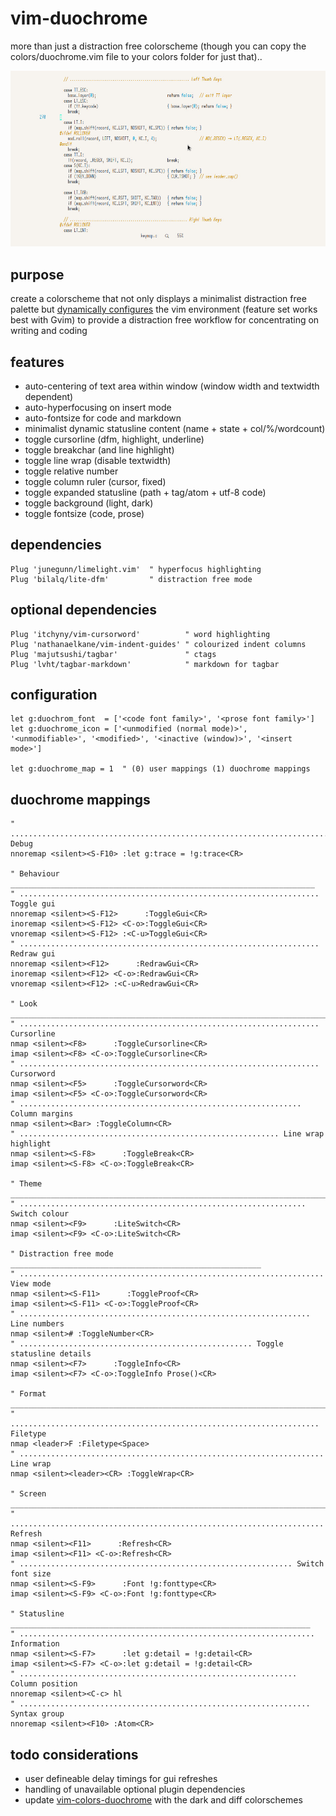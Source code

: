 # vim-duochrome

more than just a distraction free colorscheme (though you can copy the
colors/duochrome.vim file to your colors folder for just that)..

![DuoChrome](/screenshots/duochrome.jpg)

## purpose

create a colorscheme that not only displays a minimalist distraction
free palette but [dynamically
configures](http://thedarnedestthing.com/duochrome%20gym) the vim
environment (feature set works best with Gvim) to provide a distraction
free workflow for concentrating on writing and coding

## features

- auto-centering of text area within window (window width and textwidth dependent)
- auto-hyperfocusing on insert mode
- auto-fontsize for code and markdown
- minimalist dynamic statusline content (name + state + col/%/wordcount)
- toggle cursorline (dfm, highlight, underline)
- toggle breakchar (and line highlight)
- toggle line wrap (disable textwidth)
- toggle relative number
- toggle column ruler (cursor, fixed)
- toggle expanded statusline (path + tag/atom + utf-8 code)
- toggle background (light, dark)
- toggle fontsize (code, prose)

## dependencies

    Plug 'junegunn/limelight.vim'  " hyperfocus highlighting
    Plug 'bilalq/lite-dfm'         " distraction free mode

## optional dependencies

    Plug 'itchyny/vim-cursorword'          " word highlighting
    Plug 'nathanaelkane/vim-indent-guides' " colourized indent columns
    Plug 'majutsushi/tagbar'               " ctags
    Plug 'lvht/tagbar-markdown'            " markdown for tagbar

## configuration

    let g:duochrom_font  = ['<code font family>', '<prose font family>']
    let g:duochrome_icon = ['<unmodified (normal mode)>', '<unmodifiable>', '<modified>', '<inactive (window)>', '<insert mode>']

    let g:duochrome_map = 1  " (0) user mappings (1) duochrome mappings

## duochrome mappings

    " ........................................................................ Debug
    nnoremap <silent><S-F10> :let g:trace = !g:trace<CR>
 
    " Behaviour ____________________________________________________________________
    " ................................................................... Toggle gui
    nnoremap <silent><S-F12>      :ToggleGui<CR>
    inoremap <silent><S-F12> <C-o>:ToggleGui<CR>
    vnoremap <silent><S-F12> :<C-u>ToggleGui<CR>
    " ................................................................... Redraw gui
    nnoremap <silent><F12>      :RedrawGui<CR>
    inoremap <silent><F12> <C-o>:RedrawGui<CR>
    vnoremap <silent><F12> :<C-u>RedrawGui<CR>
 
    " Look _________________________________________________________________________
    " ................................................................... Cursorline
    nmap <silent><F8>      :ToggleCursorline<CR>
    imap <silent><F8> <C-o>:ToggleCursorline<CR>
    " ................................................................... Cursorword
    nmap <silent><F5>      :ToggleCursorword<CR>
    imap <silent><F5> <C-o>:ToggleCursorword<CR>
    " ............................................................... Column margins
    nmap <silent><Bar> :ToggleColumn<CR>
    " .......................................................... Line wrap highlight
    nmap <silent><S-F8>      :ToggleBreak<CR>
    imap <silent><S-F8> <C-o>:ToggleBreak<CR>
 
    " Theme ________________________________________________________________________
    " ................................................................ Switch colour
    nmap <silent><F9>      :LiteSwitch<CR>
    imap <silent><F9> <C-o>:LiteSwitch<CR>
 
    " Distraction free mode ________________________________________________________
    " .................................................................... View mode
    nmap <silent><S-F11>      :ToggleProof<CR>
    imap <silent><S-F11> <C-o>:ToggleProof<CR>
    " ................................................................. Line numbers
    nmap <silent># :ToggleNumber<CR>
    " .................................................... Toggle statusline details
    nmap <silent><F7>      :ToggleInfo<CR>
    imap <silent><F7> <C-o>:ToggleInfo Prose()<CR>
 
    " Format _______________________________________________________________________
    " ..................................................................... Filetype
    nmap <leader>F :Filetype<Space>
    " .................................................................... Line wrap
    nmap <silent><leader><CR> :ToggleWrap<CR>
 
    " Screen _______________________________________________________________________
    " ...................................................................... Refresh
    nmap <silent><F11>      :Refresh<CR>
    imap <silent><F11> <C-o>:Refresh<CR>
    " ............................................................. Switch font size
    nmap <silent><S-F9>      :Font !g:fonttype<CR>
    imap <silent><S-F9> <C-o>:Font !g:fonttype<CR>
 
    " Statusline ___________________________________________________________________
    " .................................................................. Information
    nmap <silent><S-F7>      :let g:detail = !g:detail<CR>
    imap <silent><S-F7> <C-o>:let g:detail = !g:detail<CR>
    " .............................................................. Column position
    nnoremap <silent><C-c> hl
    " ................................................................. Syntax group
    nnoremap <silent><F10> :Atom<CR>

## todo considerations

- user defineable delay timings for gui refreshes
- handling of unavailable optional plugin dependencies 
- update [vim-colors-duochrome](https://github.com/sdothum/vim-colors-duochrome) with the dark and diff colorschemes

